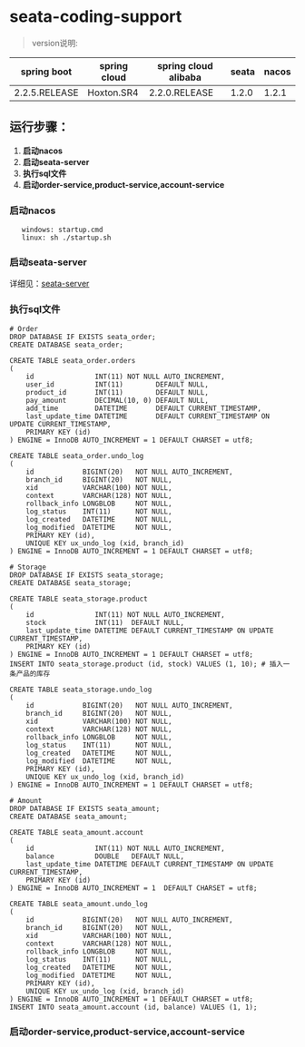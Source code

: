 # seata-coding-support

> version说明:

| spring boot | spring cloud | spring cloud alibaba | seata | nacos |
| ------------ | ------------ | -------------------- | ------- | -----
| 2.2.5.RELEASE | Hoxton.SR4 | 2.2.0.RELEASE | 1.2.0 | 1.2.1 |

## 运行步骤：

1. **启动nacos**
2. **启动seata-server**
3. **执行sql文件**
4. **启动order-service,product-service,account-service** 

### 启动nacos
```
   windows: startup.cmd
   linux: sh ./startup.sh
```

### 启动seata-server
详细见：[seata-server](https://github.com/wanglittlehandsome/seate-server)

### 执行sql文件
```
# Order
DROP DATABASE IF EXISTS seata_order;
CREATE DATABASE seata_order;

CREATE TABLE seata_order.orders
(
    id               INT(11) NOT NULL AUTO_INCREMENT,
    user_id          INT(11)        DEFAULT NULL,
    product_id       INT(11)        DEFAULT NULL,
    pay_amount       DECIMAL(10, 0) DEFAULT NULL,
    add_time         DATETIME       DEFAULT CURRENT_TIMESTAMP,
    last_update_time DATETIME       DEFAULT CURRENT_TIMESTAMP ON UPDATE CURRENT_TIMESTAMP,
    PRIMARY KEY (id)
) ENGINE = InnoDB AUTO_INCREMENT = 1 DEFAULT CHARSET = utf8;

CREATE TABLE seata_order.undo_log
(
    id            BIGINT(20)   NOT NULL AUTO_INCREMENT,
    branch_id     BIGINT(20)   NOT NULL,
    xid           VARCHAR(100) NOT NULL,
    context       VARCHAR(128) NOT NULL,
    rollback_info LONGBLOB     NOT NULL,
    log_status    INT(11)      NOT NULL,
    log_created   DATETIME     NOT NULL,
    log_modified  DATETIME     NOT NULL,
    PRIMARY KEY (id),
    UNIQUE KEY ux_undo_log (xid, branch_id)
) ENGINE = InnoDB AUTO_INCREMENT = 1 DEFAULT CHARSET = utf8;

# Storage
DROP DATABASE IF EXISTS seata_storage;
CREATE DATABASE seata_storage;

CREATE TABLE seata_storage.product
(
    id               INT(11) NOT NULL AUTO_INCREMENT,
    stock            INT(11)  DEFAULT NULL,
    last_update_time DATETIME DEFAULT CURRENT_TIMESTAMP ON UPDATE CURRENT_TIMESTAMP,
    PRIMARY KEY (id)
) ENGINE = InnoDB AUTO_INCREMENT = 1 DEFAULT CHARSET = utf8;
INSERT INTO seata_storage.product (id, stock) VALUES (1, 10); # 插入一条产品的库存

CREATE TABLE seata_storage.undo_log
(
    id            BIGINT(20)   NOT NULL AUTO_INCREMENT,
    branch_id     BIGINT(20)   NOT NULL,
    xid           VARCHAR(100) NOT NULL,
    context       VARCHAR(128) NOT NULL,
    rollback_info LONGBLOB     NOT NULL,
    log_status    INT(11)      NOT NULL,
    log_created   DATETIME     NOT NULL,
    log_modified  DATETIME     NOT NULL,
    PRIMARY KEY (id),
    UNIQUE KEY ux_undo_log (xid, branch_id)
) ENGINE = InnoDB AUTO_INCREMENT = 1 DEFAULT CHARSET = utf8;

# Amount
DROP DATABASE IF EXISTS seata_amount;
CREATE DATABASE seata_amount;

CREATE TABLE seata_amount.account
(
    id               INT(11) NOT NULL AUTO_INCREMENT,
    balance          DOUBLE   DEFAULT NULL,
    last_update_time DATETIME DEFAULT CURRENT_TIMESTAMP ON UPDATE CURRENT_TIMESTAMP,
    PRIMARY KEY (id)
) ENGINE = InnoDB AUTO_INCREMENT = 1  DEFAULT CHARSET = utf8;

CREATE TABLE seata_amount.undo_log
(
    id            BIGINT(20)   NOT NULL AUTO_INCREMENT,
    branch_id     BIGINT(20)   NOT NULL,
    xid           VARCHAR(100) NOT NULL,
    context       VARCHAR(128) NOT NULL,
    rollback_info LONGBLOB     NOT NULL,
    log_status    INT(11)      NOT NULL,
    log_created   DATETIME     NOT NULL,
    log_modified  DATETIME     NOT NULL,
    PRIMARY KEY (id),
    UNIQUE KEY ux_undo_log (xid, branch_id)
) ENGINE = InnoDB AUTO_INCREMENT = 1 DEFAULT CHARSET = utf8;
INSERT INTO seata_amount.account (id, balance) VALUES (1, 1);
```

### 启动order-service,product-service,account-service
